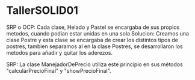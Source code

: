 # TallerSOLID01
SRP o OCP: Cada clase, Helado y Pastel se encargaba de sus propios metodos, cuando podian estar unidas en una sola
Solucion: Creamos una clase Postre y esta clase se encargaba de crear los distintos tipos de postres, tambien separamos al en la clase Postres, se desarrollaron los metodos para añadir y quitar los aderezos.

SRP: La clase ManejadorDePrecio utiliza este principio en sus métodos "calcularPrecioFinal" y "showPrecioFinal".
